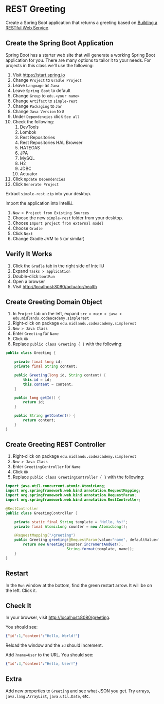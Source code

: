 # REST Greeting

Create a Spring Boot application that returns a greeting based on [Building a RESTful Web Service](https://spring.io/guides/gs/rest-service/).

## Create the Spring Boot Application

Spring Boot has a starter web site that will generate a working Spring Boot application for you. There are many options to tailor it to your needs. For projects in this class we'll use the following:

1. Visit <https://start.spring.io>
2. Change `Project` to `Gradle Project`
3. Leave `Language` as `Java`
4. Leave `Spring Boot` to default
5. Change `Group` to `edu.<your name>`
6. Change `Artifact` to `simple-rest`
7. Change `Packaging` to `Jar`
8. Change `Java Version` to `8`
9. Under `Dependencies` click `See all`
10. Check the following:
    1. DevTools
    2. Lombok
    3. Rest Repositories
    4. Rest Repositories HAL Browser
    5. HATEOAS
    6. JPA
    7. MySQL
    8. H2
    9. JDBC
    10. Actuator
11. Click `Update Dependencies`
12. Click `Generate Project`

Extract `simple-rest.zip` into your desktop.

Import the application into IntelliJ.

1. `New > Project from Existing Sources`
2. Choose the new `simple-rest` folder from your desktop.
3. Choose `Import project from external model`
4. Choose `Gradle`
5. Click `Next`
6. Change Gradle JVM to `8` (or similar)

## Verify It Works

1. Click the `Gradle` tab in the right side of IntelliJ
2. Expand `Tasks > application`
3. Double-click `bootRun`
4. Open a browser
5. Visit <http://localhost:8080/actuator/health>

## Create Greeting Domain Object

1. In `Project` tab on the left, expand `src > main > java > edu.midlandu.codeacademy.simplerest`
2. Right-click on package `edu.midlandu.codeacademy.simplerest`
3. `New > Java Class`
4. Enter `Greeting` for `Name`
5. Click `OK`
6. Replace `public class Greeting { }` with the following:

```java
public class Greeting {

    private final long id;
    private final String content;

    public Greeting(long id, String content) {
        this.id = id;
        this.content = content;
    }

    public long getId() {
        return id;
    }

    public String getContent() {
        return content;
    }
}
```

## Create Greeting REST Controller

1. Right-click on package `edu.midlandu.codeacademy.simplerest`
2. `New > Java Class`
3. Enter `GreetingController` for `Name`
4. Click `OK`
5. Replace `public class GreetingController { }` with the following:

```java
import java.util.concurrent.atomic.AtomicLong;
import org.springframework.web.bind.annotation.RequestMapping;
import org.springframework.web.bind.annotation.RequestParam;
import org.springframework.web.bind.annotation.RestController;

@RestController
public class GreetingController {

    private static final String template = "Hello, %s!";
    private final AtomicLong counter = new AtomicLong();

    @RequestMapping("/greeting")
    public Greeting greeting(@RequestParam(value="name", defaultValue="World") String name) {
        return new Greeting(counter.incrementAndGet(),
                            String.format(template, name));
    }
}
```

## Restart

In the `Run` window at the bottom, find the green restart arrow. It will be on the left. Click it.

## Check It

In your browser, visit <http://localhost:8080/greeting>.

You should see:

```json
{"id":1,"content":"Hello, World!"}
```

Reload the window and the `id` should increment.

Add `?name=User` to the URL. You should see:

```json
{"id":3,"content":"Hello, User!"}
```

## Extra

Add new properties to `Greeting` and see what JSON you get. Try arrays, `java.lang.ArrayList`, `java.util.Date`, etc.
